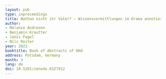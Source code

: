 ```yaml
---
layout: pub
type: inproceedings
title: Nathan nicht ihr Vater? – Wissensvermittlungen im Drama annotieren 
author:
- Melanie Andresen
- Benjamin Krautter
- Janis Pagel
- Nils Reiter
year: 2022
booktitle: Book of Abstracts of DHd
address: Potsdam, Germany
month: 3
lang: de
doi: 10.5281/zenodo.6327912
---
```


